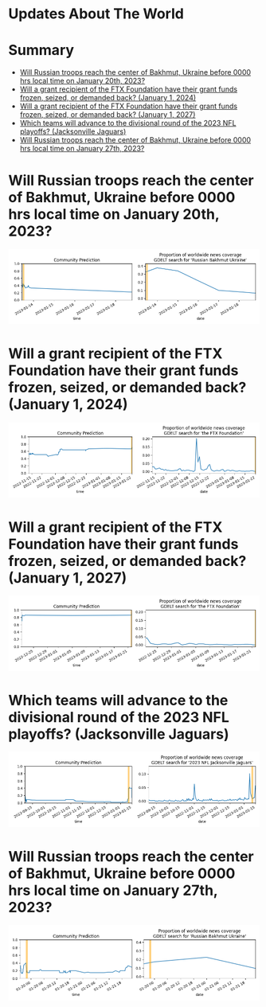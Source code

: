 
Updates About The World
=======================

Summary
=======

* [Will Russian troops reach the center of Bakhmut, Ukraine before 0000 hrs local time on January 20th, 2023?](#will-russian-troops-reach-the-center-of-bakhmut-ukraine-before-0000-hrs-local-time-on-january-20th-2023)
* [Will a grant recipient of the FTX Foundation have their grant funds frozen, seized, or demanded back? (January 1, 2024)](#will-a-grant-recipient-of-the-ftx-foundation-have-their-grant-funds-frozen-seized-or-demanded-back-january-1-2024)
* [Will a grant recipient of the FTX Foundation have their grant funds frozen, seized, or demanded back? (January 1, 2027)](#will-a-grant-recipient-of-the-ftx-foundation-have-their-grant-funds-frozen-seized-or-demanded-back-january-1-2027)
* [Which teams will advance to the divisional round of the 2023 NFL playoffs? (Jacksonville Jaguars)](#which-teams-will-advance-to-the-divisional-round-of-the-2023-nfl-playoffs-jacksonville-jaguars)
* [Will Russian troops reach the center of Bakhmut, Ukraine before 0000 hrs local time on January 27th, 2023?](#will-russian-troops-reach-the-center-of-bakhmut-ukraine-before-0000-hrs-local-time-on-january-27th-2023)

# Will Russian troops reach the center of Bakhmut, Ukraine before 0000 hrs local time on January 20th, 2023?


![Russian Troops in Central Bakhmut by 1-20-'23](assets/04.png)
# Will a grant recipient of the FTX Foundation have their grant funds frozen, seized, or demanded back? (January 1, 2024)


![January 1, 2024](assets/05.png)
# Will a grant recipient of the FTX Foundation have their grant funds frozen, seized, or demanded back? (January 1, 2027)


![January 1, 2027](assets/08.png)
# Which teams will advance to the divisional round of the 2023 NFL playoffs? (Jacksonville Jaguars)


![Jacksonville Jaguars](assets/09.png)
# Will Russian troops reach the center of Bakhmut, Ukraine before 0000 hrs local time on January 27th, 2023?


![Russian Troops in Central Bakhmut by 1-27-23](assets/10.png)